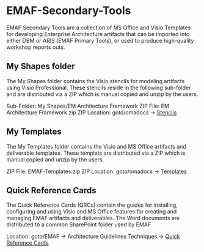 # EMAF-Secondary-Tools
EMAF Secondary Tools are a collection of MS Office and Visio Templates for developing Enterprise Architecture artifacts that can be imported into either DBM or ARIS (EMAF Primary Tools), or used to produce high-quality workshop reports outs.

## My Shapes folder

The My Shapes folder contains the Visio stencils for modeling artifacts using Visio Professional. These stencils reside in the following sub-folder and are distributed via a ZIP which is manual copied and unzip by the users.

Sub-Folder: My Shapes/EM Architecture Framework
ZIP File: EM Architecture Framework.zip
ZIP Location: goto/omadocs -> [Stencils](https://ishareteam2.na.xom.com/sites/at/ea/Shared%20Documents/Forms/List%20View.aspx?RootFolder=%2Fsites%2Fat%2Fea%2FShared%20Documents%2FStencils&FolderCTID=0x01200008954B16A7298740A1C9401572C6139B&View=%7B95942D89%2DD7DA%2D4E9B%2D99D2%2DE6145BA641AD%7D)

## My Templates

The My Templates folder contains the Visio and MS Office artifacts and deliverable templates. These templats are distributed via a ZIP which is manual copied and unzip by the users.

ZIP File: EMAF-Templates.zip
ZIP Location: goto/omadocs -> [Templates](https://ishareteam2.na.xom.com/sites/at/ea/Shared%20Documents/Forms/List%20View.aspx?RootFolder=%2Fsites%2Fat%2Fea%2FShared%20Documents%2FTemplates&FolderCTID=0x01200008954B16A7298740A1C9401572C6139B&View=%7B95942D89%2DD7DA%2D4E9B%2D99D2%2DE6145BA641AD%7D)

## Quick Reference Cards

The Quick Reference Cards (QRCs) contain the guides for installing, configuring and using Visio and MS Office features for creating and managing EMAF artifacts and deliverables. The Word documents are distributed to a common SharePoint folder used by EMAF

Location: goto/EMAF -> Architecture Guidelines Techniques -> [Quick Reference Cards](https://ishareteam2.na.xom.com/sites/at/ea/Shared%20Documents/Forms/List%20View.aspx?RootFolder=%2Fsites%2Fat%2Fea%2FShared%20Documents%2FEM%20Architecture%20Framework%2FArchitecture%20Guidelines%20Techniques%2FQuick%20Reference%20Cards&FolderCTID=0x01200008954B16A7298740A1C9401572C6139B&View=%7B95942D89%2DD7DA%2D4E9B%2D99D2%2DE6145BA641AD%7D)

